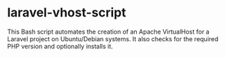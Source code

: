 # laravel-vhost-script
This Bash script automates the creation of an Apache VirtualHost for a Laravel project on Ubuntu/Debian systems. It also checks for the required PHP version and optionally installs it.

